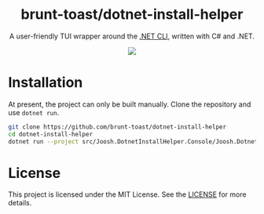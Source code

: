 <div align="center">

# brunt-toast/dotnet-install-helper

A user-friendly TUI wrapper around the [.NET CLI](https://github.com/dotnet/cli), written with C# and .NET. 

<img src="docs/assets/README/demo.gif" />

</div>

# Installation

At present, the project can only be built manually. Clone the repository and use `dotnet run`. 

```bash
git clone https://github.com/brunt-toast/dotnet-install-helper
cd dotnet-install-helper 
dotnet run --project src/Joosh.DotnetInstallHelper.Console/Joosh.DotnetInstallHelper.Console.csproj
```

# License 
This project is licensed under the MIT License. See the [LICENSE](./LICENSE.md) for more details. 

